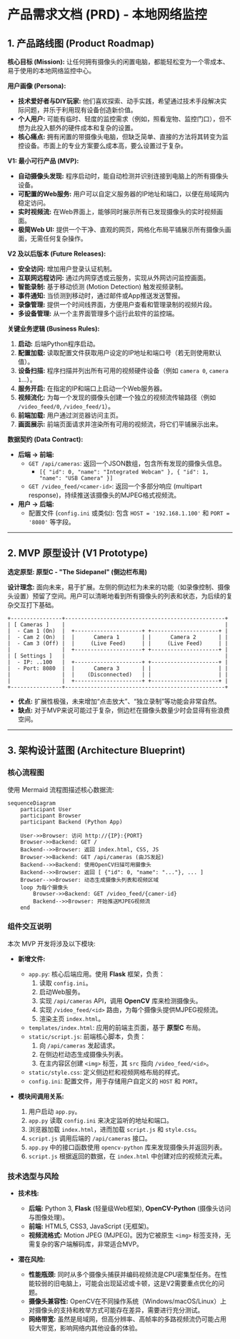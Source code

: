# 产品需求文档 (PRD) - 本地网络监控

## 1. 产品路线图 (Product Roadmap)

**核心目标 (Mission):**
让任何拥有摄像头的闲置电脑，都能轻松变为一个零成本、易于使用的本地网络监控中心。

**用户画像 (Persona):**
*   **技术爱好者与DIY玩家:** 他们喜欢探索、动手实践，希望通过技术手段解决实际问题，并乐于利用现有设备创造新价值。
*   **个人用户:** 可能有临时、轻度的监控需求（例如，照看宠物、监控门口），但不想为此投入额外的硬件成本和复杂的设置。
*   **核心痛点:** 拥有闲置的带摄像头电脑，但缺乏简单、直接的方法将其转变为监控设备。市面上的专业方案要么成本高，要么设置过于复杂。

**V1: 最小可行产品 (MVP):**
*   **自动摄像头发现:** 程序启动时，能自动检测并识别连接到电脑上的所有摄像头设备。
*   **可配置的Web服务:** 用户可以自定义服务器的IP地址和端口，以便在局域网内稳定访问。
*   **实时视频流:** 在Web界面上，能够同时展示所有已发现摄像头的实时视频画面。
*   **极简Web UI:** 提供一个干净、直观的网页，网格化布局平铺展示所有摄像头画面，无需任何复杂操作。

**V2 及以后版本 (Future Releases):**
*   **安全访问:** 增加用户登录认证机制。
*   **互联网远程访问:** 通过内网穿透或云服务，实现从外网访问监控画面。
*   **智能录制:** 基于移动侦测 (Motion Detection) 触发视频录制。
*   **事件通知:** 当侦测到移动时，通过邮件或App推送发送警报。
*   **录像管理:** 提供一个时间线界面，方便用户查看和管理录制的视频片段。
*   **多设备管理:** 从一个主界面管理多个运行此软件的监控端。

**关键业务逻辑 (Business Rules):**
1.  **启动:** 后端Python程序启动。
2.  **配置加载:** 读取配置文件获取用户设定的IP地址和端口号（若无则使用默认值）。
3.  **设备扫描:** 程序扫描并列出所有可用的视频硬件设备（例如 `camera 0`, `camera 1`...）。
4.  **服务开启:** 在指定的IP和端口上启动一个Web服务器。
5.  **视频流化:** 为每一个发现的摄像头创建一个独立的视频流传输路径（例如 `/video_feed/0`, `/video_feed/1`）。
6.  **前端加载:** 用户通过浏览器访问主页。
7.  **画面展示:** 前端页面请求并渲染所有可用的视频流，将它们平铺展示出来。

**数据契约 (Data Contract):**
*   **后端 -> 前端:**
    *   `GET /api/cameras`: 返回一个JSON数组，包含所有发现的摄像头信息。
        *   `[{ "id": 0, "name": "Integrated Webcam" }, { "id": 1, "name": "USB Camera" }]`
    *   `GET /video_feed/<camer-id>`: 返回一个多部分响应 (multipart response)，持续推送该摄像头的MJPEG格式视频流。
*   **用户 -> 后端:**
    *   配置文件 (`config.ini` 或类似): 包含 `HOST = '192.168.1.100'` 和 `PORT = '8080'` 等字段。

---

## 2. MVP 原型设计 (V1 Prototype)

**选定原型: 原型C - "The Sidepanel" (侧边栏布局)**

**设计理念:** 面向未来，易于扩展。左侧的侧边栏为未来的功能（如录像控制、摄像头设置）预留了空间。用户可以清晰地看到所有摄像头的列表和状态，为后续的复杂交互打下基础。

```
+----------------+--------------------------------------------------+
| [ Cameras ]    |                                                  |
|  - Cam 1 (On)  |  +---------------------+ +---------------------+ |
|  - Cam 2 (On)  |  |      Camera 1       | |      Camera 2       | |
|  - Cam 3 (Off) |  |     (Live Feed)     | |     (Live Feed)     | |
|                |  +---------------------+ +---------------------+ |
| [ Settings ]   |                                                  |
|  - IP: ..100   |  +---------------------+ +---------------------+ |
|  - Port: 8080  |  |      Camera 3       | |                     | |
|                |  |    (Disconnected)   | |                     | |
|                |  +---------------------+ +---------------------+ |
+----------------+--------------------------------------------------+
```
*   **优点:** 扩展性极强，未来增加“点击放大”、“独立录制”等功能会非常自然。
*   **缺点:** 对于MVP来说可能过于复杂，侧边栏在摄像头数量少时会显得有些浪费空间。

---

## 3. 架构设计蓝图 (Architecture Blueprint)

### 核心流程图

使用 Mermaid 流程图描述核心数据流:

```mermaid
sequenceDiagram
    participant User
    participant Browser
    participant Backend (Python App)

    User->>Browser: 访问 http://{IP}:{PORT}
    Browser->>Backend: GET /
    Backend-->>Browser: 返回 index.html, CSS, JS
    Browser->>Backend: GET /api/cameras (由JS发起)
    Backend-->>Backend: 使用OpenCV扫描可用摄像头
    Backend-->>Browser: 返回 [ {"id": 0, "name": "..."}, ... ]
    Browser-->>Browser: 动态生成摄像头列表和视频区域
    loop 为每个摄像头
        Browser->>Backend: GET /video_feed/{camer-id}
        Backend-->>Browser: 开始推送MJPEG视频流
    end
```

### 组件交互说明

本次 MVP 开发将涉及以下模块:

*   **新增文件:**
    *   `app.py`: 核心后端应用。使用 **Flask** 框架，负责：
        1.  读取 `config.ini`。
        2.  启动Web服务。
        3.  实现 `/api/cameras` API，调用 **OpenCV** 库来检测摄像头。
        4.  实现 `/video_feed/<id>` 路由，为每个摄像头提供MJPEG视频流。
        5.  渲染主页 `index.html`。
    *   `templates/index.html`: 应用的前端主页面，基于 **原型C** 布局。
    *   `static/script.js`: 前端核心脚本，负责：
        1.  向 `/api/cameras` 发起请求。
        2.  在侧边栏动态生成摄像头列表。
        3.  在主内容区创建 `<img>` 标签，其 `src` 指向 `/video_feed/<id>`。
    *   `static/style.css`: 定义侧边栏和视频网格布局的样式。
    *   `config.ini`: 配置文件，用于存储用户自定义的 `HOST` 和 `PORT`。

*   **模块间调用关系:**
    1.  用户启动 `app.py`。
    2.  `app.py` 读取 `config.ini` 来决定监听的地址和端口。
    3.  浏览器加载 `index.html`，进而加载 `script.js` 和 `style.css`。
    4.  `script.js` 调用后端的 `/api/cameras` 接口。
    5.  `app.py` 中的接口函数使用 `opencv-python` 库来发现摄像头并返回列表。
    6.  `script.js` 根据返回的数据，在 `index.html` 中创建对应的视频流元素。

### 技术选型与风险

*   **技术栈:**
    *   **后端:** Python 3, **Flask** (轻量级Web框架), **OpenCV-Python** (摄像头访问与图像处理)。
    *   **前端:** HTML5, CSS3, JavaScript (无框架)。
    *   **视频流格式:** Motion JPEG (MJPEG)。因为它被原生 `<img>` 标签支持，无需复杂的客户端解码库，非常适合MVP。

*   **潜在风险:**
    *   **性能瓶颈:** 同时从多个摄像头捕获并编码视频流是CPU密集型任务。在性能较弱的旧电脑上，可能会出现延迟或卡顿，这是V2需要重点优化的问题。
    *   **摄像头兼容性:** OpenCV在不同操作系统（Windows/macOS/Linux）上对摄像头的支持和枚举方式可能存在差异，需要进行充分测试。
    *   **网络带宽:** 虽然是局域网，但高分辨率、高帧率的多路视频流仍可能占用较大带宽，影响网络内其他设备的体验。
